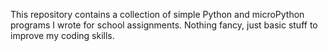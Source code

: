 This repository contains a collection of simple Python and microPython programs I wrote for school assignments. Nothing fancy, just basic stuff to improve my coding skills.
